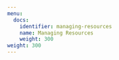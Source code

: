 ```yaml
---
menu:
  docs:
    identifier: managing-resources
    name: Managing Resources
    weight: 300
weight: 300
---
```

